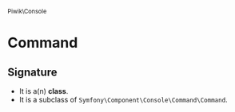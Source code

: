 <small>Piwik\Console</small>

Command
=======

Signature
---------

- It is a(n) **class**.
- It is a subclass of `Symfony\Component\Console\Command\Command`.

